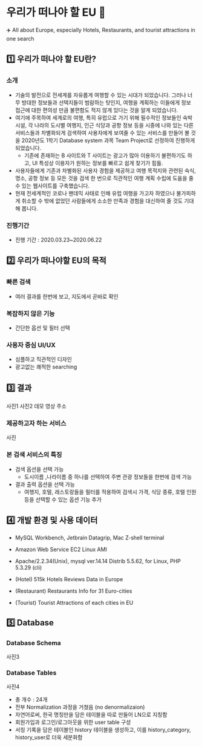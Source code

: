 # 우리가 떠나야 할 EU 🌴
✈️ All about Europe, especially Hotels, Restaurants, and tourist attractions in one search
## 1️⃣ 우리가 떠나야 할 EU란?
### 소개
- 기술의 발전으로 전세계를 자유롭게 여행할 수 있는 시대가 되었습니다. 그러나 너무 방대한 정보들과 선택지들이 범람하는 탓인지, 여행을 계획하는 이들에게 정보 접근에 대한 편의성 만큼 불편함도 적지 않게 있다는 것을 알게 되었습니다.
- 여기에 주목하여 세계로의 여행, 특히 유럽으로 가기 위해 필수적인 정보들인 숙박시설, 각 나라의 도시별 여행지, 인근 식당과 공항 정보 등을 시중에 나와 있는 다른 서비스들과 차별화되게 검색하여 사용자에게 보여줄 수 있는 서비스를 만들어 볼 것을 2020년도 1학기 Database system 과목 Team Project로 선정하여 진행하게 되었습니다. 
  - 기존에 존재하는 B 사이트와 T 사이트는 광고가 많아 이용하기 불편하기도 하고, UI 특성상 이용자가 원하는 정보를 빠르고 쉽게 찾기가 힘듦.
- 사용자들에게 기존과 차별화된 사용자 경험을 제공하고 여행 목적지와 관련된 숙식, 명소, 공항 정보 등 모든 것을 검색 한 번으로 직관적인 여행 계획 수립에 도움을 줄 수 있는 웹사이트를 구축했습니다. 
- 현재 전세계적인 코로나 팬데믹 사태로 인해 유럽 여행을 가고자 하였으나 불가피하게 취소할 수 밖에 없었던 사람들에게 소소한 만족과 경험을 대신하여 줄 것도 기대해 봅니다.
### 진행기간
- 진행 기간 :  2020.03.23~2020.06.22

## 2️⃣ 우리가 떠나야할 EU의 목적
###  빠른 검색
- 여러 결과를 한번에 보고, 지도에서 곧바로 확인
### 복잡하지 않은 기능
- 간단한 옵션 및 필터 선택
### 사용자 중심 UI/UX
- 심플하고 직관적인 디자인
- 광고없는 쾌적한 searching

## 3️⃣ 결과
사진1
사진2
데모 영상 주소
### 제공하고자 하는 서비스
사진
### 본 검색 서비스의 특징
- 검색 옵션을 선택 가능
  - 도시이름 ,나라이름 중 하나를 선택하여 주변 관광 정보들을 한번에 검색 가능
- 결과 출력 옵션을 선택 가능
  - 여행지, 호텔, 레스토랑들을 필터를 적용하여 검색시 가격, 식당 종류, 호텔 인원 등을 선택할 수 있는 옵션 기능 추가

## 4️⃣ 개발 환경 및 사용 데이터
- MySQL Workbench, Jetbrain Datagrip, Mac Z-shell terminal
- Amazon Web Service EC2 Linux AMI
- Apache/2.2.34(Unix), mysql ver.14.14 Distrib 5.5.62, for Linux, PHP 5.3.29 (cli)

- (Hotel) 515k Hotels Reviews Data in Europe
- (Restaurant) Restaurants Info for 31 Euro-cities
- (Tourist) Tourist Attractions of each cities in EU

## 5️⃣ Database
### Database Schema
사진3

### Database Tables
사진4
- 총 개수 : 24개
- 전부 Normalization 과정을 거쳤음 (no denormalizaion)
- 자연어로써, 한국 명칭만을 담은 테이블을 따로 만들어 LN으로 지칭함
- 회원가입과 로그인/로그아웃을 위한 user table 구성
- 서칭 기록을 담은 테이블인 history 테이블을 생성하고, 이를 history_category, history_user로 더욱 세분화함
